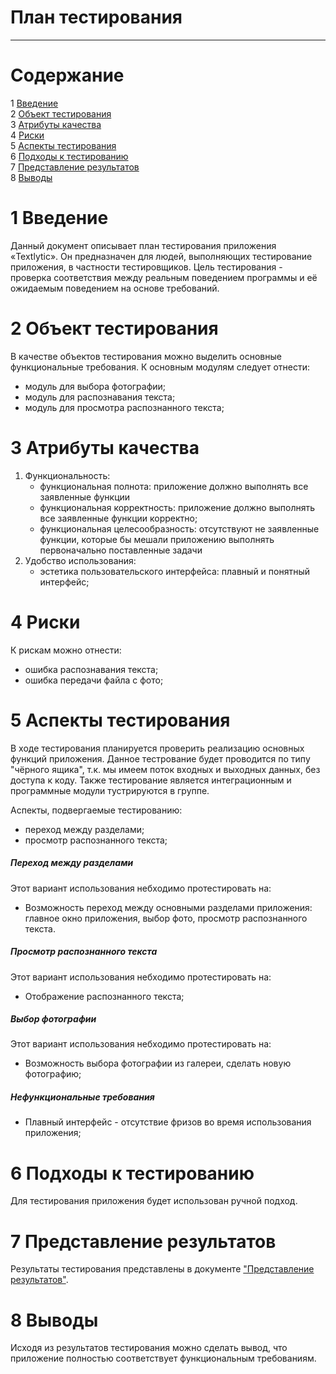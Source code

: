 # План тестирования  
---

# Содержание  
1 [Введение](#introduction)  
2 [Объект тестирования](#items)  
3 [Атрибуты качества](#quality)  
4 [Риски](#risk)  
5 [Аспекты тестирования](#features)  
6 [Подходы к тестированию](#approach)  
7 [Представление результатов](#pass)  
8 [Выводы](#conclusion)  

<a name="introduction"/>  

# 1 Введение  

Данный документ описывает план тестирования приложения «Textlytic». Он предназначен для людей, выполняющих тестирование приложения, в частности тестировщиков. Цель тестирования - проверка соответствия между реальным поведением программы и её ожидаемым поведением на основе требований.

<a name="items"/>  

# 2 Объект тестирования  

В качестве объектов тестирования можно выделить основные функциональные требования. К основным модулям следует отнести:  
* модуль для выбора фотографии;  
* модуль для распознавания текста;  
* модуль для просмотра распознанного текста;    

<a name="quality"/>  

# 3 Атрибуты качества  

1. Функциональность:  
    - функциональная полнота: приложение должно выполнять все заявленные функции
    - функциональная корректность: приложение должно выполнять все заявленные функции корректно;  
    - функциональная целесообразность: отсутствуют не заявленные функции, которые бы мешали приложению выполнять первоначально поставленные задачи
2. Удобство использования:  
    - эстетика пользовательского интерфейса: плавный и понятный интерфейс;  
    
<a name="risk"/>  

# 4 Риски  

К рискам можно отнести:  
* ошибка распознавания текста;
* ошибка передачи файла с фото;

<a name="features"/>  

# 5 Аспекты тестирования  

В ходе тестирования планируется проверить реализацию основных функций приложения. Данное тестрование будет проводится по типу "чёрного ящика", т.к. мы имеем поток входных и выходных данных, без доступа к коду. Также тестирование является интеграционным и программные модули тустрируются в группе.

Аспекты, подвергаемые тестированию:  
* переход между разделами;   
* просмотр распознанного текста; 

##### Переход между разделами  
Этот вариант использования небходимо протестировать на:  
* Возможность переход между основными разделами приложения: главное окно приложения, выбор фото, просмотр распознанного текста.

##### Просмотр распознанного текста  
Этот вариант использования небходимо протестировать на:  
* Отображение распознанного текста;  

##### Выбор фотографии  
Этот вариант использования небходимо протестировать на:  
* Возможность выбора фотографии из галереи, сделать новую фотографию;  

##### Нефункциональные требования  

* Плавный интерфейс - отсутствие фризов во время использования приложения;  

<a name="approach"/>  

# 6 Подходы к тестированию  

Для тестирования приложения будет использован ручной подход.  

<a name="pass"/>  

# 7 Представление результатов  

Результаты тестирования представлены в документе ["Представление результатов"](../Testing/TestResults.md).  

<a name="conclusion"/>  

# 8 Выводы  

Исходя из результатов тестирования можно сделать вывод, что приложение полностью соответствует функциональным требованиям.
